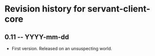 # Revision history for servant-client-core

## 0.11  -- YYYY-mm-dd

* First version. Released on an unsuspecting world.
